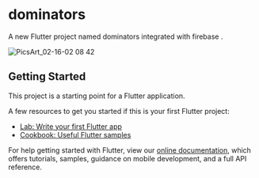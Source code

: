 # dominators

A new Flutter project named dominators integrated with firebase .

![PicsArt_02-16-02 08 42](https://user-images.githubusercontent.com/65785786/107991939-aa546a00-6ffd-11eb-9bfd-96da9bc1f1b1.jpg)






## Getting Started

This project is a starting point for a Flutter application.

A few resources to get you started if this is your first Flutter project:

- [Lab: Write your first Flutter app](https://flutter.dev/docs/get-started/codelab)
- [Cookbook: Useful Flutter samples](https://flutter.dev/docs/cookbook)

For help getting started with Flutter, view our
[online documentation](https://flutter.dev/docs), which offers tutorials,
samples, guidance on mobile development, and a full API reference.
